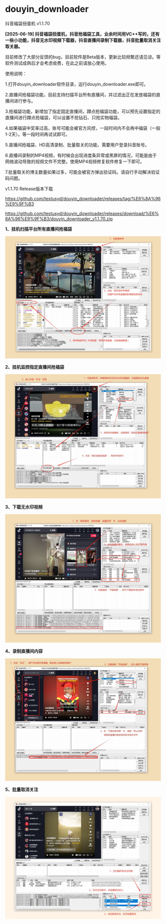 # douyin_downloader



抖音福袋扭蛋机 v1.1.70




**[2025-06-19] 抖音福袋扭蛋机，抖音抢福袋工具，业余时间用VC++写的，还有一些小功能，抖音无水印视频下载器，抖音直播间录制下载器，抖音批量取消关注取关器。**


目前修改了大部分反馈的bug，目前软件是Beta版本，更新比较频繁还请见谅。等软件测试成熟后才会考虑收费，在此之前请放心使用。


使用说明：


1.打开douyin_downloader软件目录，运行douyin_downloader.exe即可。



2.直播间抢福袋功能，目前支持扫描平台所有直播间，并过滤出正在发放福袋的直播间进行参与。



3.抢福袋功能，新增加了指定固定直播间，蹲点抢福袋功能，可以预先设置指定的直播间进行蹲点抢福袋，可以设置不抢钻石、只抢实物福袋。



4.如果福袋中奖率过高，账号可能会被官方风控，一段时间内不会再中福袋（一般1-2天）。等一段时间再试试即可。



5.直播间抢福袋、HD高清录制、批量取关的功能，需要用户登录抖音账号。



6.直播间录制的MP4视频，有时候会出现进度条异常或黑屏的情况，可能是由于网络波动导致的视频文件不完整。使用MP4视频修复软件修复一下即可。



7.批量取关的博主数量如果过多，可能会被官方弹出验证码。请自行手动解决验证码问题。






v1.1.70 Release版本下载


https://github.com/testusyd/douyin_downloader/releases/tag/%E6%8A%96%E9%9F%B3


https://github.com/testusyd/douyin_downloader/releases/download/%E6%8A%96%E9%9F%B3/douyin_downloader_v1.1.70.zip



**1、挂机扫描平台所有直播间抢福袋**

![挂机扫描平台所有直播间抢福袋](使用教程/1、挂机扫描平台所有直播间抢福袋.png "挂机扫描平台所有直播间抢福袋")

**2、挂机监控指定直播间抢福袋**

![挂机监控指定直播间抢福袋](使用教程/2、挂机监控指定直播间抢福袋.png "挂机监控指定直播间抢福袋")

**3、下载无水印视频**

![下载无水印视频](使用教程/3、下载无水印视频.png "下载无水印视频")

**4、录制直播间内容**

![批量取消关注](使用教程/4、录制直播间内容.png "录制直播间内容")

**5、批量取消关注**

![批量取消关注](使用教程/5、批量取消关注.png "批量取消关注")



